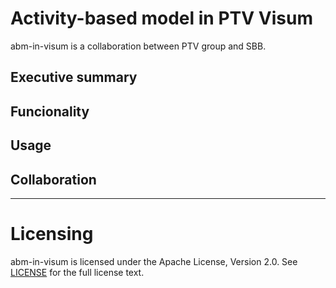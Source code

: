 
Activity-based model in PTV Visum
================

abm-in-visum is a collaboration between PTV group and SBB.

## Executive summary


## Funcionality


## Usage


## Collaboration



-----

Licensing
=========
abm-in-visum is licensed under the Apache License, Version 2.0. See
[LICENSE](https://github.com/SchweizerischeBundesbahnen/abm-in-visum/blob/main/LICENSE) for the full
license text.
